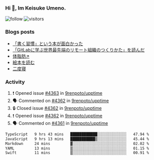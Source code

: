 ### Hi 👋, Im Keisuke Umeno.

<!--
**9renpoto/9renpoto** is a ✨ _special_ ✨ repository because its `README.md` (this file) appears on your GitHub profile.

Here are some ideas to get you started:

- 🔭 I’m currently working on ...
- 🌱 I’m currently learning ...
- 👯 I’m looking to collaborate on ...
- 🤔 I’m looking for help with ...
- 💬 Ask me about ...
- 📫 How to reach me: ...
- 😄 Pronouns: ...
- ⚡ Fun fact: ...
-->

![follow](https://img.shields.io/github/followers/9renpoto?label=Follow&style=social)
![visitors](https://komarev.com/ghpvc/?username=9renpoto&label=Profile%20views&color=0e75b6&style=flat)

### Blogs posts

<!-- BLOG-POST-LIST:START -->
- [「書く習慣」という本が面白かった](https://9renpoto.win/entry/2024/11/11/leave_a_feeling_sad)
- [「GitLabに学ぶ世界最先端のリモート組織のつくりかた」を読んだ](https://9renpoto.win/entry/2024/09/10/remote_organization)
- [体脂肪↗](https://9renpoto.win/entry/2024/08/12/gaining_fat)
- [絵本を読む](https://9renpoto.win/entry/2024/07/26/picture_book)
- [二度寝](https://9renpoto.win/entry/2024/07/18/going_back_to_sleep)
<!-- BLOG-POST-LIST:END -->

### Activity

<!--START_SECTION:activity-->
1. ❗ Opened issue [#4363](https://github.com/9renpoto/upptime/issues/4363) in [9renpoto/upptime](https://github.com/9renpoto/upptime)
2. 🗣 Commented on [#4362](https://github.com/9renpoto/upptime/issues/4362#issuecomment-2481679320) in [9renpoto/upptime](https://github.com/9renpoto/upptime)
3. 🔒 Closed issue [#4362](https://github.com/9renpoto/upptime/issues/4362) in [9renpoto/upptime](https://github.com/9renpoto/upptime)
4. ❗ Opened issue [#4362](https://github.com/9renpoto/upptime/issues/4362) in [9renpoto/upptime](https://github.com/9renpoto/upptime)
5. 🗣 Commented on [#4361](https://github.com/9renpoto/upptime/issues/4361#issuecomment-2481671112) in [9renpoto/upptime](https://github.com/9renpoto/upptime)
<!--END_SECTION:activity-->

<!--START_SECTION:waka-->

```txt
TypeScript   9 hrs 43 mins   ████████████░░░░░░░░░░░░░   47.94 %
JavaScript   9 hrs 13 mins   ███████████▒░░░░░░░░░░░░░   45.44 %
Markdown     24 mins         ▓░░░░░░░░░░░░░░░░░░░░░░░░   02.02 %
YAML         13 mins         ▒░░░░░░░░░░░░░░░░░░░░░░░░   01.15 %
Swift        11 mins         ▒░░░░░░░░░░░░░░░░░░░░░░░░   00.91 %
```

<!--END_SECTION:waka-->
